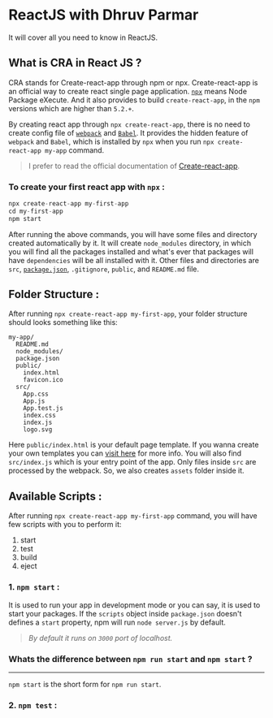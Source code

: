 # ReactJS with Dhruv Parmar
It will cover all you need to know in ReactJS.

## What is CRA in React JS ?

CRA stands for Create-react-app through npm or npx. Create-react-app is an official way to create react single page application. [`npx`](https://medium.com/@maybekatz/introducing-npx-an-npm-package-runner-55f7d4bd282b) means Node Package eXecute. And it also provides to build `create-react-app`, in the `npm` versions which are higher than `5.2.+`. 

By creating react app through `npx create-react-app`, there is no need to create config file of [`webpack`](https://webpack.js.org/concepts/#entry) and [`Babel`](https://babeljs.io/docs/en/). It provides the hidden feature of `webpack` and `Babel`, which is installed by `npx` when you run `npx create-react-app my-app` command.

> I prefer to read the official documentation of [Create-react-app](https://create-react-app.dev/docs/getting-started/).


### To create your first react app with `npx` :
```javascript
npx create-react-app my-first-app
cd my-first-app
npm start
```

After running the above commands, you will have some files and directory created automatically by it. It will create `node_modules` directory, in which you will find all the packages installed and what's ever that packages will have `dependencies` will be all installed with it. Other files and directories are `src`, [`package.json`](https://docs.npmjs.com/cli/v9/configuring-npm/package-json), `.gitignore`, `public`, and `README.md` file.


## Folder Structure :
After running `npx create-react-app my-first-app`, your folder structure should looks something like this:

```
my-app/
  README.md
  node_modules/
  package.json
  public/
    index.html
    favicon.ico
  src/
    App.css
    App.js
    App.test.js
    index.css
    index.js
    logo.svg
```

Here `public/index.html` is your default page template. If you wanna create your own templates you can [visit here](https://create-react-app.dev/docs/custom-templates) for more info. You will also find `src/index.js` which is your entry point of the app. Only files inside `src` are processed by the webpack. So, we also creates `assets` folder inside it.

## Available Scripts :
After running `npx create-react-app my-first-app` command, you will have few scripts with you to perform it:
1. start
2. test
3. build
4. eject

### 1.  `npm start` :
It is used to run your app in development mode or you can say, it is used to start your packages. If the `scripts` object inside `package.json` doesn't defines a `start` property, npm will run `node server.js` by default.

> *By default it runs on `3000` port of localhost.*

### Whats the difference between `npm run start` and `npm start` ?
---
`npm start` is the short form for `npm run start`.

### 2.  `npm test` :

